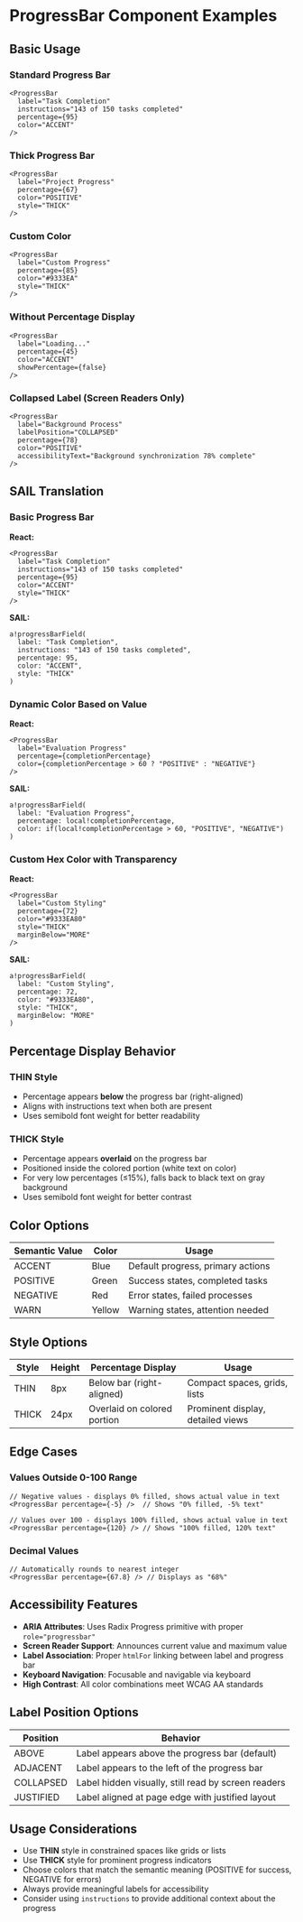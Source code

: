 # ProgressBar Component Examples

## Basic Usage

### Standard Progress Bar
```tsx
<ProgressBar
  label="Task Completion"
  instructions="143 of 150 tasks completed"
  percentage={95}
  color="ACCENT"
/>
```

### Thick Progress Bar
```tsx
<ProgressBar
  label="Project Progress"
  percentage={67}
  color="POSITIVE"
  style="THICK"
/>
```

### Custom Color
```tsx
<ProgressBar
  label="Custom Progress"
  percentage={85}
  color="#9333EA"
  style="THICK"
/>
```

### Without Percentage Display
```tsx
<ProgressBar
  label="Loading..."
  percentage={45}
  color="ACCENT"
  showPercentage={false}
/>
```

### Collapsed Label (Screen Readers Only)
```tsx
<ProgressBar
  label="Background Process"
  labelPosition="COLLAPSED"
  percentage={78}
  color="POSITIVE"
  accessibilityText="Background synchronization 78% complete"
/>
```

## SAIL Translation

### Basic Progress Bar

**React:**
```tsx
<ProgressBar
  label="Task Completion"
  instructions="143 of 150 tasks completed"
  percentage={95}
  color="ACCENT"
  style="THICK"
/>
```

**SAIL:**
```sail
a!progressBarField(
  label: "Task Completion",
  instructions: "143 of 150 tasks completed",
  percentage: 95,
  color: "ACCENT",
  style: "THICK"
)
```

### Dynamic Color Based on Value

**React:**
```tsx
<ProgressBar
  label="Evaluation Progress"
  percentage={completionPercentage}
  color={completionPercentage > 60 ? "POSITIVE" : "NEGATIVE"}
/>
```

**SAIL:**
```sail
a!progressBarField(
  label: "Evaluation Progress",
  percentage: local!completionPercentage,
  color: if(local!completionPercentage > 60, "POSITIVE", "NEGATIVE")
)
```

### Custom Hex Color with Transparency

**React:**
```tsx
<ProgressBar
  label="Custom Styling"
  percentage={72}
  color="#9333EA80"
  style="THICK"
  marginBelow="MORE"
/>
```

**SAIL:**
```sail
a!progressBarField(
  label: "Custom Styling",
  percentage: 72,
  color: "#9333EA80",
  style: "THICK",
  marginBelow: "MORE"
)
```

## Percentage Display Behavior

### THIN Style
- Percentage appears **below** the progress bar (right-aligned)
- Aligns with instructions text when both are present
- Uses semibold font weight for better readability

### THICK Style  
- Percentage appears **overlaid** on the progress bar
- Positioned inside the colored portion (white text on color)
- For very low percentages (≤15%), falls back to black text on gray background
- Uses semibold font weight for better contrast

## Color Options

| Semantic Value | Color | Usage |
|----------------|-------|-------|
| ACCENT | Blue | Default progress, primary actions |
| POSITIVE | Green | Success states, completed tasks |
| NEGATIVE | Red | Error states, failed processes |
| WARN | Yellow | Warning states, attention needed |

## Style Options

| Style | Height | Percentage Display | Usage |
|-------|--------|-------------------|-------|
| THIN | 8px | Below bar (right-aligned) | Compact spaces, grids, lists |
| THICK | 24px | Overlaid on colored portion | Prominent display, detailed views |

## Edge Cases

### Values Outside 0-100 Range
```tsx
// Negative values - displays 0% filled, shows actual value in text
<ProgressBar percentage={-5} />  // Shows "0% filled, -5% text"

// Values over 100 - displays 100% filled, shows actual value in text  
<ProgressBar percentage={120} /> // Shows "100% filled, 120% text"
```

### Decimal Values
```tsx
// Automatically rounds to nearest integer
<ProgressBar percentage={67.8} /> // Displays as "68%"
```

## Accessibility Features

- **ARIA Attributes**: Uses Radix Progress primitive with proper `role="progressbar"`
- **Screen Reader Support**: Announces current value and maximum value
- **Label Association**: Proper `htmlFor` linking between label and progress bar
- **Keyboard Navigation**: Focusable and navigable via keyboard
- **High Contrast**: All color combinations meet WCAG AA standards

## Label Position Options

| Position | Behavior |
|----------|----------|
| ABOVE | Label appears above the progress bar (default) |
| ADJACENT | Label appears to the left of the progress bar |
| COLLAPSED | Label hidden visually, still read by screen readers |
| JUSTIFIED | Label aligned at page edge with justified layout |

## Usage Considerations

- Use **THIN** style in constrained spaces like grids or lists
- Use **THICK** style for prominent progress indicators
- Choose colors that match the semantic meaning (POSITIVE for success, NEGATIVE for errors)
- Always provide meaningful labels for accessibility
- Consider using `instructions` to provide additional context about the progress
